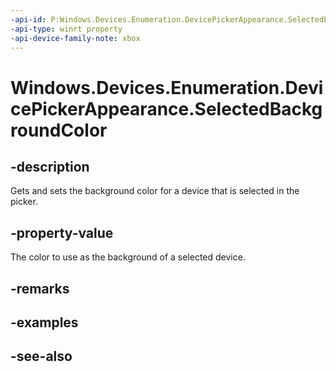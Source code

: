 ```yaml
---
-api-id: P:Windows.Devices.Enumeration.DevicePickerAppearance.SelectedBackgroundColor
-api-type: winrt property
-api-device-family-note: xbox
---
```


<!-- Property syntax
public Windows.UI.Color SelectedBackgroundColor { get;  set; }
-->

# Windows.Devices.Enumeration.DevicePickerAppearance.SelectedBackgroundColor

## -description
Gets and sets the background color for a device that is selected in the picker.

## -property-value
The color to use as the background of a selected device.

## -remarks

## -examples

## -see-also
